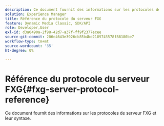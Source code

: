 ```yaml
---
description: Ce document fournit des informations sur les protocoles de serveur FXG et leur syntaxe.
solution: Experience Manager
title: Référence du protocole du serveur FXG
feature: Dynamic Media Classic, SDK/API
role: Developer,User
exl-id: d3a0490a-2f98-42d7-a37f-ff9f2377ecee
source-git-commit: 206e4643e3926cb85b4be2189743578f88180be7
workflow-type: tm+mt
source-wordcount: '35'
ht-degree: 0%

---
```


# Référence du protocole du serveur FXG{#fxg-server-protocol-reference}

Ce document fournit des informations sur les protocoles de serveur FXG et leur syntaxe.
